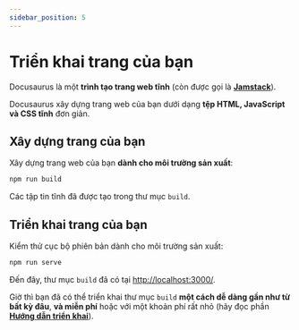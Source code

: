 ```yaml
---
sidebar_position: 5
---
```


# Triển khai trang của bạn

Docusaurus là một **trình tạo trang web tĩnh** (còn được gọi là **[ Jamstack](https://jamstack.org/)**).

Docusaurus xây dựng trang web của bạn dưới dạng **tệp HTML, JavaScript và CSS tĩnh** đơn giản.

## Xây dựng trang của bạn

Xây dựng trang web của bạn **dành cho môi trường sản xuất**:

```bash
npm run build
```

Các tập tin tĩnh đã được tạo trong thư mục `build`.

## Triển khai trang của bạn

Kiểm thử cục bộ phiên bản dành cho môi trường sản xuất:

```bash
npm run serve
```

Đến đây, thư mục `build` đã có tại [http://localhost:3000/](http://localhost:3000/).

Giờ thì bạn đã có thể triển khai thư mục `build` **một cách dễ dàng gần như từ bất kỳ đâu**, **và miễn phí** hoặc với một khoản phí rất nhỏ (hãy đọc phần **[Hướng dẫn triển khai](https://docusaurus.io/docs/deployment)**).
